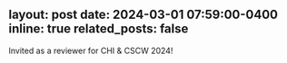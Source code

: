 layout: post
date: 2024-03-01 07:59:00-0400
inline: true
related_posts: false
---

Invited as a reviewer for CHI & CSCW 2024!
